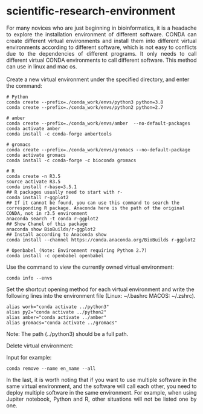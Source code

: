 # scientific-research-environment
<div style="text-align: justify"> For many novices who are just beginning in bioinformatics, it is a headache to explore the installation environment of different software. CONDA can create different virtual environments and install them into different virtual environments according to different software, which is not easy to conflicts due to the dependencies of different programs. It only needs to call different virtual CONDA environments to call different software. This method can use in linux and mac os.</div>
<div style="text-align: justify"> <br> </div>
Create a new virtual environment under the specified directory, and enter the command:

```
# Python 
conda create --prefix=./conda_work/envs/python3 python=3.8
conda create --prefix=./conda_work/envs/python2 python=2.7

# amber 
conda create --prefix=./conda_work/envs/amber  --no-default-packages
conda activate amber
conda install -c conda-forge ambertools

# gromacs
conda create --prefix=./conda_work/envs/gromacs --no-default-package
conda activate gromacs
conda install -c conda-forge -c bioconda gromacs

# R
conda create -n R3.5
source activate R3.5
conda install r-base=3.5.1
## R packages usually need to start with r-
conda install r-ggplot2
## If it cannot be found, you can use this command to search the corresponding R package. Anaconda here is the path of the original CONDA, not in r3.5 environment
anaconda search -t conda r-ggplot2
## Show Chanel of this package
anaconda show BioBuilds/r-ggplot2
## Install according to Anaconda show
conda install --channel https://conda.anaconda.org/BioBuilds r-ggplot2

# Openbabel (Note: Environment requiring Python 2.7)
conda install -c openbabel openbabel

```

Use the command to view the currently owned virtual environment:
```
conda info --envs
```

Set the shortcut opening method for each virtual environment and write the following lines into the environment file (Linux: ~/.bashrc MACOS: ~/.zshrc).

```
alias work="conda activate ../python3"
alias py2="conda activate ../python2"
alias amber="conda activate ../amber"
alias gromacs="conda activate ../gromacs"
```
Note: The path (../python3) should be a full path.

Delete virtual environment:

Input for example:
```
conda remove --name en_name --all
```
<div style="text-align: justify"> In the last, it is worth noting that if you want to use multiple software in the same virtual environment, and the software will call each other, you need to deploy multiple software in the same environment. For example, when using Jupiter notebook, Python and R, other situations will not be listed one by one.</div>
<div style="text-align: justify"> <br> </div>
